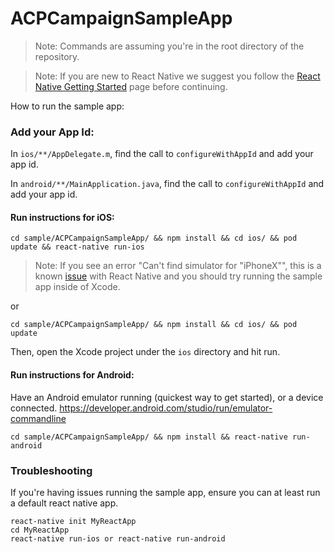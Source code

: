 # ACPCampaignSampleApp

> Note: Commands are assuming you're in the root directory of the repository.

> Note: If you are new to React Native we suggest you follow the [React Native Getting Started](<https://facebook.github.io/react-native/docs/getting-started.html>) page before continuing.

How to run the sample app:

### Add your App Id:
In `ios/**/AppDelegate.m`, find the call to `configureWithAppId` and add your app id.

In `android/**/MainApplication.java`, find the call to `configureWithAppId` and add your app id.

#### Run instructions for iOS:

```
cd sample/ACPCampaignSampleApp/ && npm install && cd ios/ && pod update && react-native run-ios
```

> Note: If you see an error "Can't find simulator for "iPhoneX"", this is a known [issue](https://github.com/facebook/react-native/issues/23256) with React Native and you should try running the sample app inside of Xcode.

or
```
cd sample/ACPCampaignSampleApp/ && npm install && cd ios/ && pod update
```
Then, open the Xcode project under the `ios` directory and hit run.

#### Run instructions for Android:

Have an Android emulator running (quickest way to get started), or a device connected. https://developer.android.com/studio/run/emulator-commandline

```
cd sample/ACPCampaignSampleApp/ && npm install && react-native run-android
```

### Troubleshooting

If you're having issues running the sample app, ensure you can at least run a default react native app.

```
react-native init MyReactApp
cd MyReactApp
react-native run-ios or react-native run-android
```